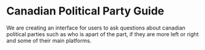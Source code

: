 # Canadian Political Party Guide
We are creating an interface for users to ask questions about canadian political parties such as who is apart of the part, 
if they are more left or right and some of their main platforms. 
